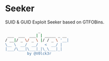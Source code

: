 # Seeker
SUID &amp; GUID Exploit Seeker based on GTFOBins.
```bash
               _             
 ___  ___  ___| | _____ _ __ 
/ __|/ _ \/ _ \ |/ / _ \ '__|
\__ \  __/  __/   <  __/ |   
|___/\___|\___|_|\_\___|_|   
		  by @V0lck3r
```
